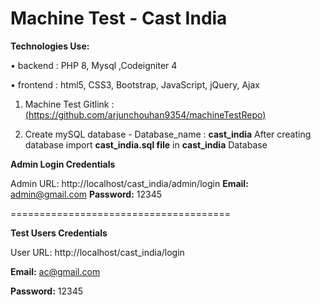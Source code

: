# Machine Test - Cast India

**Technologies Use:**

• backend : PHP 8, Mysql ,Codeigniter 4

• frontend : html5, CSS3, Bootstrap, JavaScript, jQuery, Ajax


1. Machine Test Gitlink : [(https://github.com/arjunchouhan9354/machineTestRepo)](https://github.com/arjunchouhan9354/machineTestRepo)

2. Create mySQL database - Database_name : **cast_india**
 After creating database import **cast_india.sql file** in **cast_india** Database
 
**Admin Login Credentials**

  Admin URL: http://localhost/cast_india/admin/login
  **Email:** admin@gmail.com
  **Password:** 12345
  
  ======================================
  
  **Test Users Credentials**
  
  User URL: http://localhost/cast_india/login
  
  **Email:** ac@gmail.com
  
  **Password:** 12345
